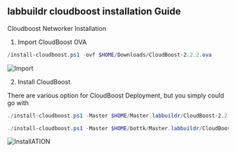 ## labbuildr cloudboost installation Guide

Cloudboost Networker Installation 

1. Import CloudBoost OVA  
```Powershell
/install-cloudboost.ps1 -ovf $HOME/Downloads/CloudBoost-2.2.2.ova  
```
![Import](https://user-images.githubusercontent.com/8255007/33307618-72fad916-d417-11e7-8563-340616c2e9a1.png)  

2. Install CloudBoost

There are various option for CloudBoost Deployment, but you simply could go with
```Powershell
./install-cloudboost.ps1 -Master $HOME/Master.labbuildr/CloudBoost-2.2.2
```


```Powershell
./install-cloudboost.ps1 -Master $HOME/bottk/Master.labbuildr/CloudBoost-2.2.2 -Site_Cache_Disks 3 -Site_Cache_Disk_Size 200GB
```
![InstallATION](https://user-images.githubusercontent.com/8255007/33308309-3a43a51e-d41a-11e7-89c8-1599ad5235e9.png)